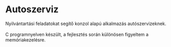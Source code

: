 # Autoszerviz
Nyilvántartási feladatokat segítő konzol alapú alkalmazás autószervizeknek. <br></br>
C programnyelven készült, a fejlesztés során különösen figyeltem a memóriakezelésre.
